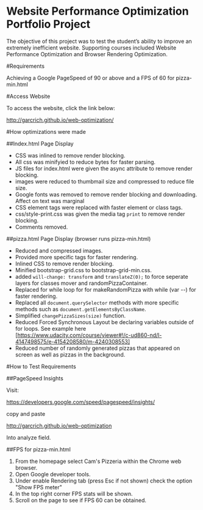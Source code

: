 # Website Performance Optimization Portfolio Project

The objective of this project was to test the student’s ability to improve an extremely inefficient website. Supporting courses included Website Performance Optimization and Browser Rendering Optimization. 

#Requirements

Achieving a Google PageSpeed of 90 or above and a FPS of 60 for pizza-min.html

#Access Website

To access the website, click the link below:

http://garcrich.github.io/web-optimization/

#How optimizations were made

##Index.html Page Display

* CSS was inlined to remove render blocking.
* All css was minifyied to reduce bytes for faster parsing.
* JS files for index.html were given the async attribute to remove render blocking.
* images were reduced to thumbmail size and compressed to reduce file size.
* Google fonts was removed to remove render blocking and downloading. Affect on text was marginal
* CSS element tags were replaced with faster element or class tags. 
* css/style-print.css was given the media tag `print` to remove render blocking.
* Comments removed.

##pizza.html Page Display (browser runs pizza-min.html)

* Reduced and compressed images.
* Provided more specific tags for faster rendering.
* Inlined CSS to remove render blocking.
* Minified bootstrap-grid.css to bootstrap-grid-min.css.
* added `will-change: transform` and `translateZ(0);` to force seperate layers for classes mover and randomPizzaContainer.
* Replaced for while loop for for makeRandomPizza with while (var --) for faster rendering.
* Replaced all `document.querySelector` methods with more specific methods such as `document.getElementsByClassName`.
* Simplified `changePizzaSizes(size)` function.
* Reduced Forced Synchronous Layout be declaring variables outside of for loops. See example here [https://www.udacity.com/course/viewer#!/c-ud860-nd/l-4147498575/e-4154208580/m-4240308553]
* Reduced number of randomly generated pizzas that appeared on screen as well as pizzas in the background.

#How to Test Requirements


##PageSpeed Insights

Visit:

https://developers.google.com/speed/pagespeed/insights/

copy and paste

http://garcrich.github.io/web-optimization

Into analyze field.

##FPS for pizza-min.html

1. From the homepage select Cam's Pizzeria within the Chrome web browser. 
2. Open Google developer tools.
3. Under enable Rendering tab (press Esc if not shown) check the option "Show FPS meter"
4. In the top right corner FPS stats will be shown. 
5. Scroll on the page to see if FPS 60 can be obtained.
